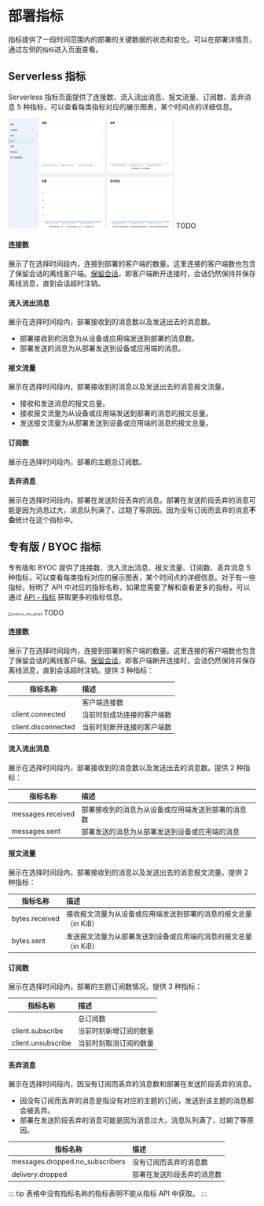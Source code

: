 <!-- markdownlint-disable MD001 -->

# 部署指标

指标提供了一段时间范围内的部署的关键数据的状态和变化。可以在部署详情页，通过左侧的`指标`进入页面查看。

## Serverless 指标
Serverless 指标页面提供了连接数、流入流出消息、报文流量、订阅数、丢弃消息 5 种指标，可以查看每类指标对应的展示图表，某个时间点的详细信息。

<img src="./_assets/metrics_serverless.png" alt="metrics_line_detail" style="zoom: 33%;" />
TODO

#### 连接数

展示了在选择时间段内，连接到部署的客户端的数量。这里连接的客户端数也包含了保留会话的离线客户端。[保留会话](https://www.emqx.com/zh/blog/mqtt-session)，即客户端断开连接时，会话仍然保持并保存离线消息，直到会话超时注销。


#### 流入流出消息

展示在选择时间段内，部署接收到的消息数以及发送出去的消息数。
- 部署接收到的消息为从设备或应用端发送到部署的消息数。
- 部署发送的消息为从部署发送到设备或应用端的消息。


#### 报文流量

展示在选择时间段内，部署接收到的消息以及发送出去的消息报文流量。
- 接收和发送消息的报文总量。
- 接收报文流量为从设备或应用端发送到部署的消息的报文总量。
- 发送报文流量为从部署发送到设备或应用端的消息的报文总量。


#### 订阅数
展示在选择时间段内，部署的主题总订阅数。


#### 丢弃消息

展示在选择时间段内，部署在发送阶段丢弃的消息。部署在发送阶段丢弃的消息可能是因为消息过大，消息队列满了，过期了等原因。因为没有订阅而丢弃的消息**不会**统计在这个指标中。



## 专有版 / BYOC 指标

专有版和 BYOC 提供了连接数、流入流出消息、报文流量、订阅数、丢弃消息 5 种指标，可以查看每类指标对应的展示图表，某个时间点的详细信息。对于有一些指标，标明了 API 中对应的指标名称，如果您需要了解和查看更多的指标，可以通过 [API - 指标](../api/metrics.md) 获取更多的指标信息。

<img src="./_assets/metrics.png" alt="metrics_line_detail" style="zoom:50%;" />
TODO


#### 连接数

展示了在选择时间段内，连接到部署的客户端的数量。这里连接的客户端数也包含了保留会话的离线客户端。[保留会话](https://www.emqx.com/zh/blog/mqtt-session)，即客户端断开连接时，会话仍然保持并保存离线消息，直到会话超时注销。提供 3 种指标：

|指标名称            | 描述                                     |
| ----------------- | :--------------------------------------- |
|    | 客户端连接数 |
| client.connected |当前时刻成功连接的客户端数              |
| client.disconnected     | 当前时刻断开连接的客户端数      |


#### 流入流出消息

展示在选择时间段内，部署接收到的消息数以及发送出去的消息数。提供 2 种指标：

|指标名称            | 描述                                     |
| ----------------- | :--------------------------------------- |
| messages.received | 部署接收到的消息为从设备或应用端发送到部署的消息数   |
| messages.sent     | 部署发送的消息为从部署发送到设备或应用端的消息   |



#### 报文流量

展示在选择时间段内，部署接收到的消息以及发送出去的消息报文流量。提供 2 种指标：


|指标名称            | 描述                                     |
| ----------------- | :--------------------------------------- |
| bytes.received | 接收报文流量为从设备或应用端发送到部署的消息的报文总量（in KiB）  |
| bytes.sent     | 发送报文流量为从部署发送到设备或应用端的消息的报文总量 （in KiB）  |


#### 订阅数
展示在选择时间段内，部署的主题订阅数情况。提供 3 种指标：

|指标名称            | 描述                                     |
| ----------------- | :--------------------------------------- |
|  | 总订阅数|
| client.subscribe | 当前时刻新增订阅的数量  |
| client.unsubscribe    | 当前时刻取消订阅的数量  |


#### 丢弃消息

展示在选择时间段内，因没有订阅而丢弃的消息数和部署在发送阶段丢弃的消息。
- 因没有订阅而丢弃的消息是指没有对应的主题的订阅，发送到该主题的消息都会被丢弃。
- 部署在发送阶段丢弃的消息可能是因为消息过大，消息队列满了，过期了等原因。

|指标名称            | 描述                                     |
| ----------------- | :--------------------------------------- |
| messages.dropped.no_subscribers | 没有订阅而丢弃的消息数  |
| delivery.dropped    | 部署在发送阶段丢弃的消息数 |

::: tip
表格中没有指标名称的指标表明不能从指标 API 中获取。
:::



